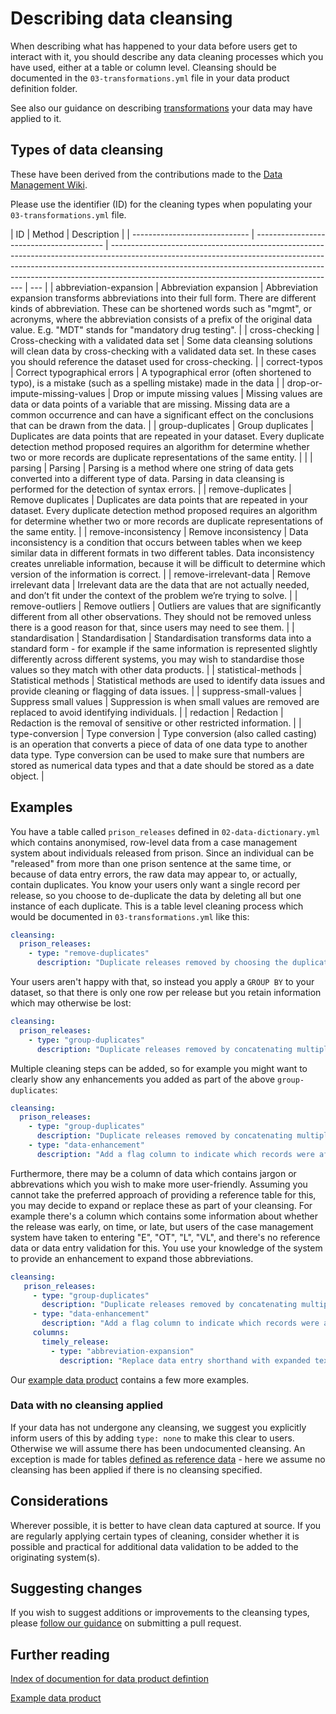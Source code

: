 # Describing data cleansing

When describing what has happened to your data before users get to interact with it, you should describe any data cleaning processes which you have used, either at a table or column level. Cleansing should be documented in the `03-transformations.yml` file in your data product definition folder.

See also our guidance on describing [transformations](./transform-definitions.md) your data may have applied to it.

## Types of data cleansing

These have been derived from the contributions made to the [Data Management Wiki](https://datamanagement.wiki/data_quality_management_system/data_cleansing). <!--Some of these contain US spellings - we also accept the UK equivalent (for example "normalisation" and "normalization" are both accepted).-->

Please use the identifier (ID) for the cleaning types when populating your `03-transformations.yml` file.

| ID                            | Method                                   | Description                                                                                                                                                                                                                                                                                        |
| ----------------------------- | ---------------------------------------- | -------------------------------------------------------------------------------------------------------------------------------------------------------------------------------------------------------------------------------------------------------------------------------------------------- | --- |
| abbreviation-expansion        | Abbreviation expansion                   | Abbreviation expansion transforms abbreviations into their full form. There are different kinds of abbreviation. These can be shortened words such as "mgmt", or acronyms, where the abbreviation consists of a prefix of the original data value. E.g. "MDT" stands for "mandatory drug testing". |
| cross-checking                | Cross-checking with a validated data set | Some data cleansing solutions will clean data by cross-checking with a validated data set. In these cases you should reference the dataset used for cross-checking.                                                                                                                                |
| correct-typos                 | Correct typographical errors             | A typographical error (often shortened to typo), is a mistake (such as a spelling mistake) made in the data                                                                                                                                                                                        |
| drop-or-impute-missing-values | Drop or impute missing values            | Missing values are data or data points of a variable that are missing. Missing data are a common occurrence and can have a significant effect on the conclusions that can be drawn from the data.                                                                                                  |
| group-duplicates              | Group duplicates                         | Duplicates are data points that are repeated in your dataset. Every duplicate detection method proposed requires an algorithm for determine whether two or more records are duplicate representations of the same entity.                                                                          |     |
| parsing                       | Parsing                                  | Parsing is a method where one string of data gets converted into a different type of data. Parsing in data cleansing is performed for the detection of syntax errors.                                                                                                                              |
| remove-duplicates             | Remove duplicates                        | Duplicates are data points that are repeated in your dataset. Every duplicate detection method proposed requires an algorithm for determine whether two or more records are duplicate representations of the same entity.                                                                          |
| remove-inconsistency          | Remove inconsistency                     | Data inconsistency is a condition that occurs between tables when we keep similar data in different formats in two different tables. Data inconsistency creates unreliable information, because it will be difficult to determine which version of the information is correct.                     |
| remove-irrelevant-data        | Remove irrelevant data                   | Irrelevant data are the data that are not actually needed, and don’t fit under the context of the problem we’re trying to solve.                                                                                                                                                                   |
| remove-outliers               | Remove outliers                          | Outliers are values that are significantly different from all other observations. They should not be removed unless there is a good reason for that, since users may need to see them.                                                                                                             |
| standardisation               | Standardisation                          | Standardisation transforms data into a standard form - for example if the same information is represented slightly differently across different systems, you may wish to standardise those values so they match with other data products.                                                          |
| statistical-methods           | Statistical methods                      | Statistical methods are used to identify data issues and provide cleaning or flagging of data issues.                                                                                                                                                                                              |
| suppress-small-values         | Suppress small values                    | Suppression is when small values are removed are replaced to avoid identifying individuals.                                                                                                                                                                                                        |
| redaction                     | Redaction                                | Redaction is the removal of sensitive or other restricted information.                                                                                                                                                                                                                             |
| type-conversion               | Type conversion                          | Type conversion (also called casting) is an operation that converts a piece of data of one data type to another data type. Type conversion can be used to make sure that numbers are stored as numerical data types and that a date should be stored as a date object.                             |

## Examples

You have a table called `prison_releases` defined in `02-data-dictionary.yml` which contains anonymised, row-level data from a case management system about individuals released from prison. Since an individual can be "released" from more than one prison sentence at the same time, or because of data entry errors, the raw data may appear to, or actually, contain duplicates. You know your users only want a single record per release, so you choose to de-duplicate the data by deleting all but one instance of each duplicate. This is a table level cleaning process which would be documented in `03-transformations.yml` like this:

```yaml
cleansing:
  prison_releases:
    - type: "remove-duplicates"
      description: "Duplicate releases removed by choosing the duplicate with the highest numbered record ID and discarding the others"
```

Your users aren't happy with that, so instead you apply a `GROUP BY` to your dataset, so that there is only one row per release but you retain information which may otherwise be lost:

```yaml
cleansing:
  prison_releases:
    - type: "group-duplicates"
      description: "Duplicate releases removed by concatenating multiple sentences into one string"
```

Multiple cleaning steps can be added, so for example you might want to clearly show any enhancements you added as part of the above `group-duplicates`:

```yaml
cleansing:
  prison_releases:
    - type: "group-duplicates"
      description: "Duplicate releases removed by concatenating multiple sentences into one string"
    - type: "data-enhancement"
      description: "Add a flag column to indicate which records were affected by the de-duplication process"
```

Furthermore, there may be a column of data which contains jargon or abbrevations which you wish to make more user-friendly. Assuming you cannot take the preferred approach of providing a reference table for this, you may decide to expand or replace these as part of your cleansing. For example there's a column which contains some information about whether the release was early, on time, or late, but users of the case management system have taken to entering "E", "OT", "L", "VL", and there's no reference data or data entry validation for this. You use your knowledge of the system to provide an enhancement to expand those abbreviations.

```yaml
cleansing:
   prison_releases:
     - type: "group-duplicates"
       description: "Duplicate releases removed by concatenating multiple sentences into one string"
     - type: "data-enhancement"
       description: "Add a flag column to indicate which records were affected by the de-duplication process"
     columns:
       timely_release:
         - type: "abbreviation-expansion"
           description: "Replace data entry shorthand with expanded text (e.g. 'VL' => 'very late'); or 'unknown'"
```

Our [example data product](./_example/) contains a few more examples.

### Data with no cleansing applied

If your data has not undergone any cleansing, we suggest you explicitly inform users of this by adding `type: none` to make this clear to users. Otherwise we will assume there has been undocumented cleansing. An exception is made for tables [defined as reference data](./_example/02-data-dictionary.yml#L67) - here we assume no cleansing has been applied if there is no cleansing specified.

## Considerations

Wherever possible, it is better to have clean data captured at source. If you are regularly applying certain types of cleaning, consider whether it is possible and practical for additional data validation to be added to the originating system(s).

<!--## Template generation

Our roadmap contains plans for tools to aid in template generation - for example generating a skeleton `03-transformations.yml` given a `02-data-dictionary.yml` as input.-->

## Suggesting changes

If you wish to suggest additions or improvements to the cleansing types, please [follow our guidance](https://github.com/ministryofjustice/data-platform-products) on submitting a pull request.

## Further reading

[Index of documention for data product defintion](../README.md#defining-a-data-product)

[Example data product](../_example/)
